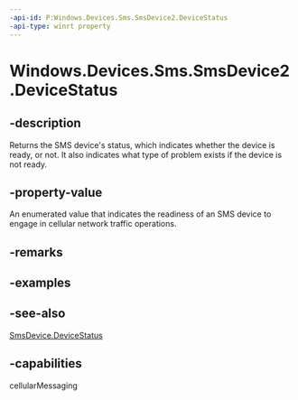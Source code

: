 ```yaml
---
-api-id: P:Windows.Devices.Sms.SmsDevice2.DeviceStatus
-api-type: winrt property
---
```


<!-- Property syntax
public Windows.Devices.Sms.SmsDeviceStatus DeviceStatus { get; }
-->

# Windows.Devices.Sms.SmsDevice2.DeviceStatus

## -description
Returns the SMS device's status, which indicates whether the device is ready, or not. It also indicates what type of problem exists if the device is not ready.

## -property-value
An enumerated value that indicates the readiness of an SMS device to engage in cellular network traffic operations.

## -remarks

## -examples

## -see-also
[SmsDevice.DeviceStatus](smsdevice_devicestatus.md)

## -capabilities
cellularMessaging